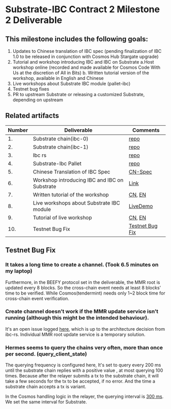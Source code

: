 # Substrate-IBC Contract 2 Milestone 2 Deliverable

## This milestone includes the following goals:
1. Updates to Chinese translation of IBC spec (pending finalization of IBC 1.0 to be released in conjunction with
Cosmos Hub Stargate upgrade)
2. Tutorial and workshop introducing IBC and IBC on Substrate
a.Host workshop online (recorded and made available for Cosmos Code With Us at the discretion of All in Bits)
b. Written tutorial version of the workshop, available in English and Chinese
3. Live workshops about Substrate IBC module (pallet-ibc)
4. Testnet bug fixes
5. PR to upstream Substrate or releasing a customized Substrate, depending on
upstream


## Related artifacts

| Number | Deliverable       | Comments                                                |
| ------ | ----------------- | ------------------------------------------------------------ |
| 1.     | Substrate chain(ibc-0) |     [repo](https://github.com/octopus-network/barnacle/tree/release-v0.9.18)   |
| 2.     | Substrate chain(ibc-1) |     [repo](https://github.com/octopus-network/barnacle/tree/release-v0.9.18)   |
| 3.     | Ibc rs |   [repo](https://github.com/octopus-network/ibc-rs/tree/feature/ibc-v0.9.18)   |
| 4.     | Substrate-Ibc Pallet | [repo](https://github.com/octopus-network/substrate-ibc/tree/feature/ibc-v0.9.18) |
| 5.     | Chinese Translation of IBC Spec       |  [CN-Spec](https://github.com/octopus-network/ibc/tree/zh-cn-2022)                                                            |
| 6.     | Workshop introducing IBC and IBC on Substrate    |  [Link](https://drive.google.com/drive/u/2/folders/1jBUafbKlWvbPpzxnuCZadYr6i9uEcrHD)                                                            |
| 7.     | Written tutorial of the workshop           | [CN](https://docs.google.com/presentation/d/1xiSZJJ0pVONVSJi1v4yaso3leYCk6tYw2MqRvif4ZwM/edit?usp=sharing), [EN](https://docs.google.com/presentation/d/1ZOjHToR0EFJrng-hvR5tlFP2YUPVJfNmNHhRAqGIoJQ/edit?usp=sharing) |
| 8.     | Live workshops about Substrate IBC module |   [LiveDemo](https://drive.google.com/drive/u/2/folders/1rFUOIyW1HMWYf5f_J8E7uJ_RA9Srbo2I)   |
| 9.     | Tutorial of live workshop | [CN](./guide-cn.md), [EN](./guide.md) |
| 10.    | Testnet Bug Fix | [Testnet Bug Fix](#testnet-bug-fix) |

## Testnet Bug Fix

### It takes a long time to create a channel. (Took 6.5 minutes on my laptop)
Furthermore, in the BEEFY protocol set in the deliverable, the MMR root is updated every 8 blocks. So the cross-chain event needs at least 8 blocks' time to be verified. While Cosmos(tendermint) needs only 1~2 block time for cross-chain event verification.

### Create channel doesn’t work if the MMR update service isn’t running (although this might be the intended behaviour).
It's an open issue logged [here](https://github.com/informalsystems/ibc-rs/issues/1775), which is up to the architecture decision from ibc-rs. Individual MMR root update service is a temporary solution.

### Hermes seems to query the chains very often, more than once per second. (query_client_state)
The querying frequency is configured here, It's set to query every 200 ms until the substrate chain replies with a positive value , at most querying 100 times. Because after the relayer submits a tx to the substrate chain, it will take a few seconds for the tx to be accepted, if no error. And the time a substrate chain accepts a tx is variant.

In the Cosmos handling logic in the relayer,  the querying interval is [300 ms](https://github.com/informalsystems/ibc-rs/blob/d9c6f897097315a6b67df063ec682f13b4cffbba/relayer/src/chain/cosmos/wait.rs#L16). We set the same interval for Substrate. 

